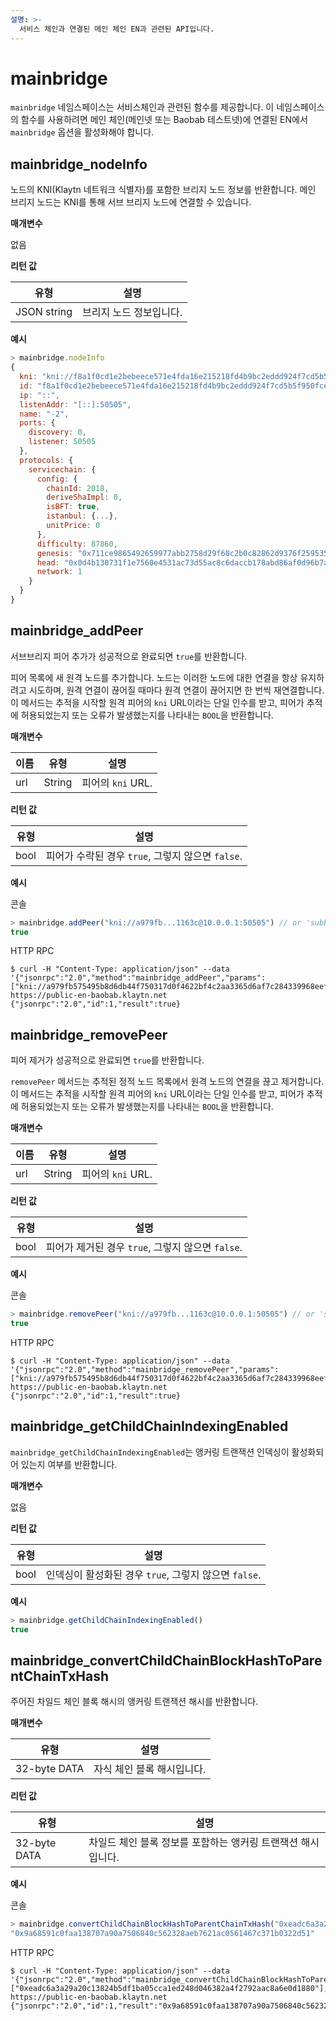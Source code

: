 ```yaml
---
설명: >-
  서비스 체인과 연결된 메인 체인 EN과 관련된 API입니다.
---
```


# mainbridge

`mainbridge` 네임스페이스는 서비스체인과 관련된 함수를 제공합니다.
이 네임스페이스의 함수를 사용하려면 메인 체인(메인넷 또는 Baobab 테스트넷)에 연결된 EN에서 `mainbridge` 옵션을 활성화해야 합니다.

## mainbridge_nodeInfo <a id="mainbridge_nodeInfo"></a>

노드의 KNI(Klaytn 네트워크 식별자)를 포함한 브리지 노드 정보를 반환합니다.
메인 브리지 노드는 KNI를 통해 서브 브리지 노드에 연결할 수 있습니다.

**매개변수**

없음

**리턴 값**

| 유형 | 설명 |
| ------ | ------------------------------------ |
| JSON string | 브리지 노드 정보입니다. |

**예시**

```javascript
> mainbridge.nodeInfo
{
  kni: "kni://f8a1f0cd1e2bebeece571e4fda16e215218fd4b9bc2eddd924f7cd5b5f950fcec8f4b8cd3851390d1d0bacf1b15e1c4a38c882252e429a28d16eeb6edbacd726@[::]:50505?discport=0",
  id: "f8a1f0cd1e2bebeece571e4fda16e215218fd4b9bc2eddd924f7cd5b5f950fcec8f4b8cd3851390d1d0bacf1b15e1c4a38c882252e429a28d16eeb6edbacd726",
  ip: "::",
  listenAddr: "[::]:50505",
  name: "-2",
  ports: {
    discovery: 0,
    listener: 50505
  },
  protocols: {
    servicechain: {
      config: {
        chainId: 2018,
        deriveShaImpl: 0,
        isBFT: true,
        istanbul: {...},
        unitPrice: 0
      },
      difficulty: 87860,
      genesis: "0x711ce9865492659977abb2758d29f68c2b0c82862d9376f25953579f64f95b58",
      head: "0x0d4b130731f1e7560e4531ac73d55ac8c6daccb178abd86af0d96b7aafded7c5",
      network: 1
    }
  }
}
```

## mainbridge_addPeer <a id="mainbridge_addPeer"></a>
서브브리지 피어 추가가 성공적으로 완료되면 `true`를 반환합니다.

피어 목록에 새 원격 노드를 추가합니다.
노드는 이러한 노드에 대한 연결을 항상 유지하려고 시도하며, 원격 연결이 끊어질 때마다
원격 연결이 끊어지면 한 번씩 재연결합니다.
이 메서드는 추적을 시작할 원격 피어의 `kni` URL이라는 단일 인수를 받고, 피어가 추적에 허용되었는지 또는 오류가 발생했는지를 나타내는 `BOOL`을 반환합니다.

**매개변수**

| 이름 | 유형 | 설명 |
| --- | --- | --- |
| url | String | 피어의 `kni` URL. |

**리턴 값**

| 유형 | 설명 |
| --- | --- |
| bool | 피어가 수락된 경우 `true`, 그렇지 않으면 `false`. |

**예시**

콘솔

```javascript
> mainbridge.addPeer("kni://a979fb...1163c@10.0.0.1:50505") // or 'subbridge.addPeer'
true
```
HTTP RPC

```shell
$ curl -H "Content-Type: application/json" --data '{"jsonrpc":"2.0","method":"mainbridge_addPeer","params":["kni://a979fb575495b8d6db44f750317d0f4622bf4c2aa3365d6af7c284339968eef29b69ad0dce72a4d8db5ebb4968de0e3bec910127f134779fbcb0cb6d3331163c@10.0.0.1:50505"],"id":1}' https://public-en-baobab.klaytn.net
{"jsonrpc":"2.0","id":1,"result":true}
```

## mainbridge_removePeer <a id="mainbridge_removePeer"></a>
피어 제거가 성공적으로 완료되면 `true`를 반환합니다.

`removePeer` 메서드는 추적된 정적 노드 목록에서 원격 노드의 연결을 끊고 제거합니다.
이 메서드는 추적을 시작할 원격 피어의 `kni` URL이라는 단일 인수를 받고, 피어가 추적에 허용되었는지 또는 오류가 발생했는지를 나타내는 `BOOL`을 반환합니다.

**매개변수**

| 이름 | 유형 | 설명 |
| --- | --- | --- |
| url | String | 피어의 `kni` URL. |

**리턴 값**

| 유형 | 설명 |
| --- | --- |
| bool | 피어가 제거된 경우 `true`, 그렇지 않으면 `false`. |

**예시**

콘솔

```javascript
> mainbridge.removePeer("kni://a979fb...1163c@10.0.0.1:50505") // or 'subbridge.removePeer'
true
```

HTTP RPC

```shell
$ curl -H "Content-Type: application/json" --data '{"jsonrpc":"2.0","method":"mainbridge_removePeer","params":["kni://a979fb575495b8d6db44f750317d0f4622bf4c2aa3365d6af7c284339968eef29b69ad0dce72a4d8db5ebb4968de0e3bec910127f134779fbcb0cb6d3331163c@10.0.0.1:50505"],"id":1}' https://public-en-baobab.klaytn.net
{"jsonrpc":"2.0","id":1,"result":true}
```

## mainbridge_getChildChainIndexingEnabled <a id="mainbridge_getChildChainIndexingEnabled"></a>

`mainbridge_getChildChainIndexingEnabled`는 앵커링 트랜잭션 인덱싱이 활성화되어 있는지 여부를 반환합니다.

**매개변수**

없음

**리턴 값**

| 유형 | 설명 |
| ------ | ------------------------------------ |
| bool | 인덱싱이 활성화된 경우 `true`, 그렇지 않으면 `false`. |

**예시**

```javascript
> mainbridge.getChildChainIndexingEnabled()
true
```

## mainbridge_convertChildChainBlockHashToParentChainTxHash <a id="mainbridge_convertChildChainBlockHashToParentChainTxHash"></a>

주어진 차일드 체인 블록 해시의 앵커링 트랜잭션 해시를 반환합니다.

**매개변수**

| 유형 | 설명 |
| ------ | ------------------------------------ |
| 32-byte DATA | 자식 체인 블록 해시입니다.  |

**리턴 값**

| 유형 | 설명 |
| ------ | ------------------------------------ |
| 32-byte DATA | 차일드 체인 블록 정보를 포함하는 앵커링 트랜잭션 해시입니다.

**예시**

콘솔

```javascript
> mainbridge.convertChildChainBlockHashToParentChainTxHash("0xeadc6a3a29a20c13824b5df1ba05cca1ed248d046382a4f2792aac8a6e0d1880")
"0x9a68591c0faa138707a90a7506840c562328aeb7621ac0561467c371b0322d51"
```

HTTP RPC

```shell
$ curl -H "Content-Type: application/json" --data '{"jsonrpc":"2.0","method":"mainbridge_convertChildChainBlockHashToParentChainTxHash","params":["0xeadc6a3a29a20c13824b5df1ba05cca1ed248d046382a4f2792aac8a6e0d1880"],"id":1}' https://public-en-baobab.klaytn.net
{"jsonrpc":"2.0","id":1,"result":"0x9a68591c0faa138707a90a7506840c562328aeb7621ac0561467c371b0322d51"}
```


